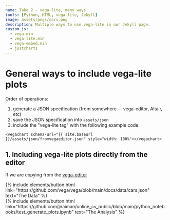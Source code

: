 ```yaml
---
name: Take 2 - vega-lite, many ways
tools: [Python, HTML, vega-lite, Jekyll]
image: assets/pngs/cars.png
description: Multiple ways to use vega-lite in our Jekyll page.
custom_js:
  - vega.min
  - vega-lite.min
  - vega-embed.min
  - justcharts
---
```


# General ways to include vega-lite plots

Order of operations:

1. generate a JSON specification (from somewhere -- vega-editor, 
Altair, etc)
1. save the JSON specification into `assets/json`
1. include the "vega-lite tag" with the following example code:

```
<vegachart schema-url="{{ site.baseurl }}/assets/json/fromvegaeditor.json" style="width: 100%"></vegachart>
```

## 1. Including vega-lite plots directly from the editor

If we are copying from the [vega-editor](https://vega.github.io/editor)

<vegachart schema-url="{{ site.baseurl }}/assets/json/interactivescatter_fulllink.json" style="width: 100%"></vegachart>






<!-- these are written in a combo of html and liquid --> 

<div class="left">
{% include elements/button.html link="https://github.com/vega/vega/blob/main/docs/data/cars.json" text="The Data" %}
</div>

<div class="right">
{% include elements/button.html link="https://github.com/jnaiman/online_cv_public/blob/main/python_notebooks/test_generate_plots.ipynb" text="The Analysis" %}
</div>

